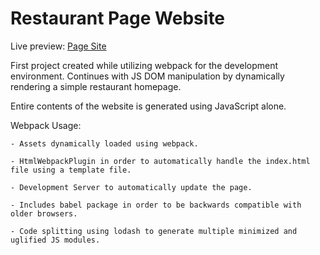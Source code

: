 # Restaurant Page Website 

Live preview: [Page Site](https://jackie247.github.io/restaurant-page/)

First project created while utilizing webpack for the development environment. Continues with JS DOM manipulation by dynamically rendering a simple restaurant homepage. 

Entire contents of the website is generated using JavaScript alone.

Webpack Usage:

    - Assets dynamically loaded using webpack.

    - HtmlWebpackPlugin in order to automatically handle the index.html file using a template file.

    - Development Server to automatically update the page.

    - Includes babel package in order to be backwards compatible with older browsers.
    
    - Code splitting using lodash to generate multiple minimized and uglified JS modules.

